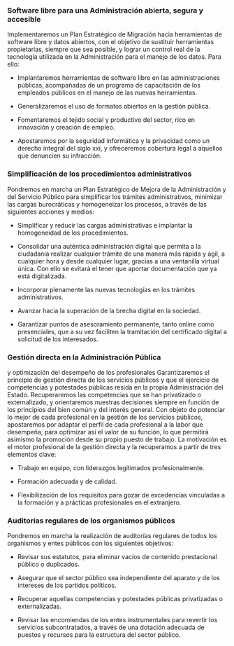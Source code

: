 ### Software libre para una Administración abierta, segura y accesible
Implementaremos un Plan Estratégico de Migración hacia
herramientas de software libre y datos abiertos, con el objetivo
de sustituir herramientas propietarias, siempre que sea
posible, y lograr un control real de la tecnología utilizada en
la Administración para el manejo de los datos. Para ello:

- Implantaremos herramientas de software libre en
las administraciones públicas, acompañadas de un
programa de capacitación de los empleados públicos
en el manejo de las nuevas herramientas.

- Generalizaremos el uso de formatos abiertos en la
gestión pública.

- Fomentaremos el tejido social y productivo del sector,
rico en innovación y creación de empleo.

- Apostaremos por la seguridad informática y la privacidad
como un derecho integral del siglo xxi, y ofreceremos cobertura legal a aquellos que denuncien su
infracción.

### Simplificación de los procedimientos administrativos
Pondremos en marcha un Plan Estratégico de Mejora de
la Administración y del Servicio Público para simplificar
los trámites administrativos, minimizar las cargas burocráticas
y homogeneizar los procesos, a través de las
siguientes acciones y medios:

- Simplificar y reducir las cargas administrativas e implantar
la homogeneidad de los procedimientos.

- Consolidar una auténtica administración digital que
permita a la ciudadanía realizar cualquier trámite de
una manera más rápida y ágil, a cualquier hora y desde
cualquier lugar, gracias a una ventanilla virtual única.
Con ello se evitará el tener que aportar documentación
que ya está digitalizada.

- Incorporar plenamente las nuevas tecnologías en los
trámites administrativos.

- Avanzar hacia la superación de la brecha digital en la
sociedad.

- Garantizar puntos de asesoramiento permanente,
tanto online como presenciales, que a su vez faciliten
la tramitación del certificado digital a solicitud
de los interesados.

### Gestión directa en la Administración Pública
y optimización del desempeño de los profesionales
Garantizaremos el principio de gestión directa de los servicios
públicos y que el ejercicio de competencias y potestades
públicas resida en la propia Administración del Estado.
Recuperaremos las competencias que se han privatizado
o externalizado, y orientaremos nuestras decisiones
siempre en función de los principios del bien común y
del interés general.
Con objeto de potenciar lo mejor de cada profesional en la
gestión de los servicios públicos, apostaremos por adaptar
el perfil de cada profesional a la labor que desempeña, para
optimizar así el valor de su función, lo que permitirá asimismo
la promoción desde su propio puesto de trabajo.
La motivación es el motor profesional de la gestión directa
y la recuperamos a partir de tres elementos clave:

- Trabajo en equipo, con liderazgos legitimados profesionalmente.

- Formación adecuada y de calidad.

- Flexibilización de los requisitos para gozar de excedencias
vinculadas a la formación y a prácticas profesionales
en el extranjero.

### Auditorías regulares de los organismos públicos
Pondremos en marcha la realización de auditorías regulares
de todos los organismos y entes públicos con los
siguientes objetivos:

- Revisar sus estatutos, para eliminar vacíos de contenido
prestacional público o duplicados.

- Asegurar que el sector público sea independiente del
aparato y de los intereses de los partidos políticos.

- Recuperar aquellas competencias y potestades públicas privatizadas o externalizadas.

- Revisar las encomiendas de los entes instrumentales
para revertir los servicios subcontratados, a través de
una dotación adecuada de puestos y recursos para la
estructura del sector público.
